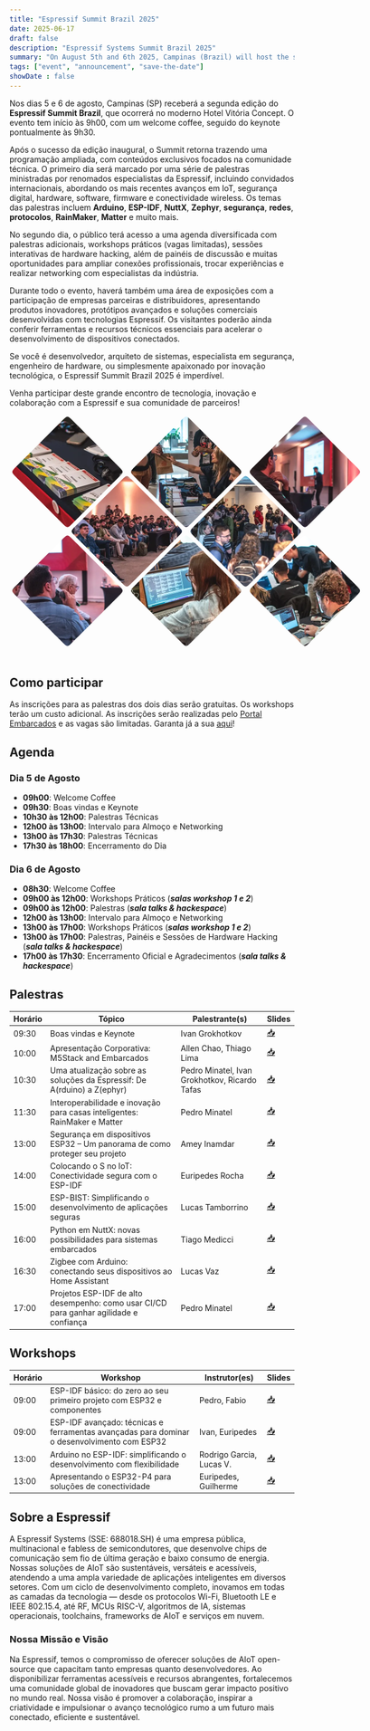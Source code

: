 ```yaml
---
title: "Espressif Summit Brazil 2025"
date: 2025-06-17
draft: false
description: "Espressif Systems Summit Brazil 2025"
summary: "On August 5th and 6th 2025, Campinas (Brazil) will host the second edition of the Espressif Summit Brazil, featuring talks, workshops, and exhibitions focused on IoT, digital security, hardware, software, and connectivity."
tags: ["event", "announcement", "save-the-date"]
showDate : false
---
```


Nos dias 5 e 6 de agosto, Campinas (SP) receberá a segunda edição do **Espressif Summit Brazil**, que ocorrerá no moderno Hotel Vitória Concept. O evento tem início às 9h00, com um welcome coffee, seguido do keynote pontualmente às 9h30.

Após o sucesso da edição inaugural, o Summit retorna trazendo uma programação ampliada, com conteúdos exclusivos focados na comunidade técnica. O primeiro dia será marcado por uma série de palestras ministradas por renomados especialistas da Espressif, incluindo convidados internacionais, abordando os mais recentes avanços em IoT, segurança digital, hardware, software, firmware e conectividade wireless. Os temas das palestras incluem **Arduino**, **ESP-IDF**, **NuttX**, **Zephyr**, **segurança**, **redes**, **protocolos**, **RainMaker**, **Matter** e muito mais.

No segundo dia, o público terá acesso a uma agenda diversificada com palestras adicionais, workshops práticos (vagas limitadas), sessões interativas de hardware hacking, além de painéis de discussão e muitas oportunidades para ampliar conexões profissionais, trocar experiências e realizar networking com especialistas da indústria.

Durante todo o evento, haverá também uma área de exposições com a participação de empresas parceiras e distribuidores, apresentando produtos inovadores, protótipos avançados e soluções comerciais desenvolvidas com tecnologias Espressif. Os visitantes poderão ainda conferir ferramentas e recursos técnicos essenciais para acelerar o desenvolvimento de dispositivos conectados.

Se você é desenvolvedor, arquiteto de sistemas, especialista em segurança, engenheiro de hardware, ou simplesmente apaixonado por inovação tecnológica, o Espressif Summit Brazil 2025 é imperdível.

Venha participar deste grande encontro de tecnologia, inovação e colaboração com a Espressif e sua comunidade de parceiros!

<article class="gallery">
    <img src="img/esp-esb-001.webp" />
    <img src="img/esp-esb-002.webp" />
    <img src="img/esp-esb-003.webp" />
    <img src="img/esp-esb-004.webp" />
    <img src="img/esp-esb-005.webp" />
    <img src="img/esp-esb-006.webp" />
    <img src="img/esp-esb-007.webp" />
    <img src="img/esp-esb-008.webp" />
</article>

## Como participar

As inscrições para as palestras dos dois dias serão gratuitas. Os workshops terão um custo adicional. As inscrições serão realizadas pelo [Portal Embarcados](https://embarcados.com.br/) e as vagas são limitadas. Garanta já a sua [aqui](https://embarcados.com.br/espressif-summit-brasil-2025/)!

## Agenda

### Dia 5 de Agosto

- **09h00**: Welcome Coffee
- **09h30**: Boas vindas e Keynote
- **10h30 às 12h00**: Palestras Técnicas
- **12h00 às 13h00**: Intervalo para Almoço e Networking
- **13h00 às 17h30**:  Palestras Técnicas
- **17h30 às 18h00**: Encerramento do Dia

### Dia 6 de Agosto

- **08h30**: Welcome Coffee
- **09h00 às 12h00**: Workshops Práticos (***salas workshop 1 e 2***)
- **09h00 às 12h00**: Palestras (***sala talks & hackespace***)
- **12h00 às 13h00**: Intervalo para Almoço e Networking
- **13h00 às 17h00**: Workshops Práticos (***salas workshop 1 e 2***)
- **13h00 às 17h00**: Palestras, Painéis e Sessões de Hardware Hacking (***sala talks & hackespace***)
- **17h00 às 17h30**: Encerramento Oficial e Agradecimentos (***sala talks & hackespace***)

## Palestras

| Horário | Tópico                                                                                 | Palestrante(s)                                   | Slides  |
|---------|----------------------------------------------------------------------------------------|--------------------------------------------------|---------|
| 09:30   | Boas vindas e Keynote                                                                  | Ivan Grokhotkov                                  | [📥](#) |
| 10:00   | Apresentação Corporativa: M5Stack and Embarcados                                       | Allen Chao, Thiago Lima                          | [📥](#) |
| 10:30   | Uma atualização sobre as soluções da Espressif: De A(rduino) a Z(ephyr)                | Pedro Minatel, Ivan Grokhotkov, Ricardo Tafas    | [📥](#) |
| 11:30   | Interoperabilidade e inovação para casas inteligentes: RainMaker e Matter              | Pedro Minatel                                    | [📥](#) |
| 13:00   | Segurança em dispositivos ESP32 – Um panorama de como proteger seu projeto             | Amey Inamdar                                     | [📥](#) |
| 14:00   | Colocando o S no IoT: Conectividade segura com o ESP-IDF                               | Euripedes Rocha                                  | [📥](#) |
| 15:00   | ESP-BIST: Simplificando o desenvolvimento de aplicações seguras                        | Lucas Tamborrino                                 | [📥](#) |
| 16:00   | Python em NuttX: novas possibilidades para sistemas embarcados                         | Tiago Medicci                                    | [📥](#) |
| 16:30   | Zigbee com Arduino: conectando seus dispositivos ao Home Assistant                     | Lucas Vaz                                        | [📥](#) |
| 17:00   | Projetos ESP-IDF de alto desempenho: como usar CI/CD para ganhar agilidade e confiança | Pedro Minatel                                    | [📥](#) |

## Workshops

| Horário | Workshop                                                                                    | Instrutor(es)             | Slides                                                            |
|---------|---------------------------------------------------------------------------------------------|---------------------------|-------------------------------------------------------------------|
| 09:00   | ESP-IDF básico: do zero ao seu primeiro projeto com ESP32 e componentes                     | Pedro, Fabio              | [📥](https://developer.espressif.com/workshops/esp-idf-basic/)    |
| 09:00   | ESP-IDF avançado: técnicas e ferramentas avançadas para dominar o desenvolvimento com ESP32 | Ivan, Euripedes           | [📥](https://developer.espressif.com/workshops/esp-idf-advanced/) |
| 13:00   | Arduino no ESP-IDF: simplificando o desenvolvimento com flexibilidade                       | Rodrigo Garcia, Lucas V.  | [📥](https://github.com/SuGlider/Espressif_Brazil_Summit_2025)    |
| 13:00   | Apresentando o ESP32-P4 para soluções de conectividade                                      | Euripedes, Guilherme      | [📥](https://github.com/euripedesrocha/p4_networking_workshop)    |

## Sobre a Espressif

A Espressif Systems (SSE: 688018.SH) é uma empresa pública, multinacional e fabless de semicondutores, que desenvolve chips de comunicação sem fio de última geração e baixo consumo de energia. Nossas soluções de AIoT são sustentáveis, versáteis e acessíveis, atendendo a uma ampla variedade de aplicações inteligentes em diversos setores. Com um ciclo de desenvolvimento completo, inovamos em todas as camadas da tecnologia — desde os protocolos Wi-Fi, Bluetooth LE e IEEE 802.15.4, até RF, MCUs RISC-V, algoritmos de IA, sistemas operacionais, toolchains, frameworks de AIoT e serviços em nuvem.

### Nossa Missão e Visão

Na Espressif, temos o compromisso de oferecer soluções de AIoT open-source que capacitam tanto empresas quanto desenvolvedores. Ao disponibilizar ferramentas acessíveis e recursos abrangentes, fortalecemos uma comunidade global de inovadores que buscam gerar impacto positivo no mundo real. Nossa visão é promover a colaboração, inspirar a criatividade e impulsionar o avanço tecnológico rumo a um futuro mais conectado, eficiente e sustentável.

<style>
.gallery {
  --size: 100px;
  display: grid;
  grid-template-columns: repeat(6, var(--size));
  grid-auto-rows: var(--size);
  margin-bottom: calc(var(--size) * 1.5);
  place-items: start center;
  gap: 5px;

  &:has(:hover) img:not(:hover),
  &:has(:focus) img:not(:focus){
    filter: brightness(0.5) contrast(0.5);
  }

  & img {
    object-fit: cover;
    width: calc(var(--size) * 2);
    height: calc(var(--size) * 2);
    clip-path: path("M90,10 C100,0 100,0 110,10 190,90 190,90 190,90 200,100 200,100 190,110 190,110 110,190 110,190 100,200 100,200 90,190 90,190 10,110 10,110 0,100 0,100 10,90Z");
    transition: clip-path 0.25s, filter 0.75s;
    grid-column: auto / span 2;
    border-radius: 5px;

    &:nth-child(5n - 1) {
      grid-column: 2 / span 2
    }

    &:hover,
    &:focus {
      clip-path: path("M0,0 C0,0 200,0 200,0 200,0 200,100 200,100 200,100 200,200 200,200 200,200 100,200 100,200 100,200 100,200 0,200 0,200 0,100 0,100 0,100 0,100 0,100Z");
      z-index: 1;
      transition: clip-path 0.25s, filter 0.25s;
    }

    &:focus {
      outline: 1px dashed black;
      outline-offset: -5px;
    }
  }
}
</style>
